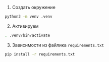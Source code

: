 1.  Создать окружение
```bash
python3 -m venv .venv
```

2. Активируем
```bash
. .venv/bin/activate
```

3. Зависимости из файлика `requirements.txt`
```bash
pip install -r requirements.txt
```